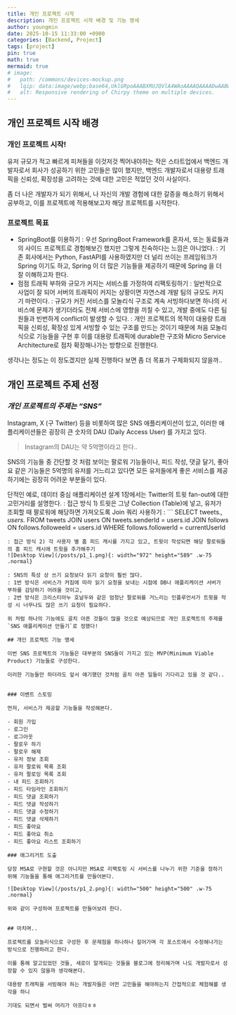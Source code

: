 ```yaml
---
title: 개인 프로젝트 시작
description: 개인 프로젝트 시작 배경 및 기능 명세
author: youngmin
date: 2025-10-15 11:33:00 +0900
categories: [Backend, Project]
tags: [project]
pin: true
math: true
mermaid: true
# image:
#   path: /commons/devices-mockup.png
#   lqip: data:image/webp;base64,UklGRpoAAABXRUJQVlA4WAoAAAAQAAAADwAABwAAQUxQSDIAAAARL0AmbZurmr57yyIiqE8oiG0bejIYEQTgqiDA9vqnsUSI6H+oAERp2HZ65qP/VIAWAFZQOCBCAAAA8AEAnQEqEAAIAAVAfCWkAALp8sF8rgRgAP7o9FDvMCkMde9PK7euH5M1m6VWoDXf2FkP3BqV0ZYbO6NA/VFIAAAA
#   alt: Responsive rendering of Chirpy theme on multiple devices.
---
```


## 개인 프로젝트 시작 배경

### 개인 프로젝트 시작!
유저 규모가 적고 빠르게 피쳐들을 이것저것 찍어내야하는 작은 스타트업에서 백엔드 개발자로서 회사가 성공하기 위한 고민들은 많이 했지만, 백엔드 개발자로서 대용량 트래픽을 신뢰성, 확장성을 고려하는 것에 대한 고민은 적었던 것이 사실이다.

좀 더 나은 개발자가 되기 위해서, 나 자신의 개발 경험에 대한 갈증을 해소하기 위해서 공부하고, 이를 프로젝트에 적용해보고자 해당 프로젝트를 시작한다.

### 프로젝트 목표
  - SpringBoot를 이용하기
    : 우선 SpringBoot Framework를 혼자서, 또는 동료들과의 사이드 프로젝트로 경험해보긴 했지만 그렇게 친숙하다는 느낌은 아니었다.
    : 기존 회사에서는 Python, FastAPI를 사용하였지만 더 널리 쓰이는 프레임워크가 Spring 이기도 하고, Spring 이 더 많은 기능들을 제공하기 때문에 Spring 을 더 잘 이해하고자 한다.
  - 점점 트래픽 부하와 규모가 커지는 서비스를 가정하여 리팩토링하기
    : 일반적으로 사업이 잘 되어 서버의 트래픽이 커지는 상황이면 자연스레 개발 팀의 규모도 커지기 마련이다.
    : 규모가 커진 서비스를 모놀리식 구조로 계속 서빙하다보면 하나의 서비스에 문제가 생기더라도 전체 서비스에 영향을 끼칠 수 있고, 개발 중에도 다른 팀원들과 빈번하게 conflict이 발생할 수 있다.
    : 개인 프로젝트의 목적이 대용량 트래픽을 신뢰성, 확장성 있게 서빙할 수 있는 구조를 만드는 것이기 때문에 처음 모놀리식으로 기능들을 구현 후 이를 대용량 트래픽에 durable한 구조와 Micro Service Architecture로 점차 확장해나가는 방향으로 진행한다.

생각나는 정도는 이 정도겠지만 실제 진행하다 보면 좀 더 목표가 구체화되지 않을까..

## 개인 프로젝트 주제 선정

### _개인 프로젝트의 주제는 “SNS”_

Instagram, X (구 Twitter) 등을 비롯하여 많은 SNS 애플리케이션이 있고, 이러한 애플리케이션들은 굉장히 큰 숫자의 DAU (Daily Access User) 를 가지고 있다.

> Instagram의 DAU는 약 5억명이라고 한다..

SNS의 기능들 중 간단할 것 처럼 보이는 팔로워 기능들이나, 피드 작성, 댓글 달기, 좋아요 같은 기능들은 5억명의 유저를 거느리고 있다면 모든 유저들에게 좋은 서비스를 제공하기에는 굉장히 어려운 부분들이 있다.

단적인 예로, 데이터 중심 애플리케이션 설계 1장에서는 Twitter의 트윗 fan-out에 대한 고민거리를 설명한다.
: 접근 방식 1) 트윗은 그냥 Collection (Table)에 넣고, 유저가 조회할 때 팔로워에 해당하면 가져오도록 Join 쿼리 사용하기
: ```
SELECT tweets.*, users.* FROM tweets
JOIN users ON tweets.senderId = users.id
JOIN follows ON follows.followeeId = users.id
WHERE follows.followerId = currentUserId
```
: 접근 방식 2) 각 사용자 별 홈 피드 캐시를 가지고 있고, 트윗이 작성되면 해당 팔로워들의 홈 피드 캐시에 트윗을 추가해주기
![Desktop View](/posts/p1_1.png){: width="972" height="589" .w-75 .normal}

: SNS의 특성 상 쓰기 요청보다 읽기 요청이 훨씬 많다.
: 1번 방식은 서비스가 커짐에 따라 읽기 요청을 보내는 시점에 DB나 애플리케이션 서버가 부하를 감당하기 어려울 것이고, 
: 2번 방식은 크리스티아누 호날두와 같은 엄청난 팔로워를 거느리는 인플루언서가 트윗을 작성 시 너무나도 많은 쓰기 요청이 필요하다.

위 처럼 하나의 기능에도 골치 아픈 것들이 많을 것으로 예상되므로 개인 프로젝트의 주제를 `SNS 애플리케이션 만들기`로 정했다!

## 개인 프로젝트 기능 명세

이번 SNS 프로젝트의 기능들은 대부분의 SNS들이 가지고 있는 MVP(Minimum Viable Product) 기능들로 구성한다.

이러한 기능들만 하더라도 앞서 얘기했던 것처럼 골치 아픈 일들이 기다리고 있을 것 같다..


### 이벤트 스토밍

먼저, 서비스가 제공할 기능들을 작성해본다.

- 회원 가입
- 로그인
- 로그아웃
- 팔로우 하기
- 팔로우 해제
- 유저 정보 조회
- 유저 팔로워 목록 조회
- 유저 팔로잉 목록 조회
- 내 피드 조회하기
- 피드 타임라인 조회하기
- 피드 댓글 조회하기
- 피드 댓글 작성하기
- 피드 댓글 수정하기
- 피드 댓글 삭제하기
- 피드 좋아요
- 피드 좋아요 취소
- 피드 좋아요 리스트 조회하기

### 애그리거트 도출

당장 MSA로 구현할 것은 아니지만 MSA로 리팩토링 시 서비스를 나누기 위한 기준을 정하기 위해 기능들을 통해 애그리거트를 만들어본다.

![Desktop View](/posts/p1_2.png){: width="500" height="500" .w-75 .normal}

위와 같이 구성하여 프로젝트를 만들어보려 한다.


## 마치며..

프로젝트를 모놀리식으로 구성한 후 문제점을 하나하나 짚어가며 각 포스트에서 수정해나가는 방식으로 진행하려고 한다.

이를 통해 알고있었던 것들, 새로이 알게되는 것들을 블로그에 정리해가며 나도 개발자로서 성장할 수 있지 않을까 생각해본다.

대용량 트래픽을 서빙해야 하는 개발자들은 어떤 고민들을 해야하는지 간접적으로 체험해볼 생각을 하니

기대도 되면서 벌써 머리가 아프다ㅎㅎ
